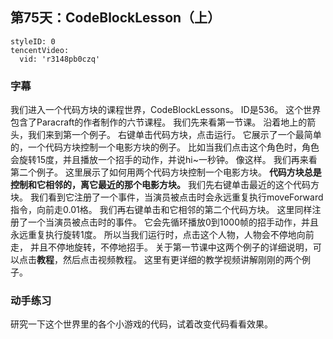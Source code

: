 ## 第75天：CodeBlockLesson（上）

```@TencentVideo
styleID: 0
tencentVideo:
  vid: 'r3148pb0czq'

```
### 字幕

我们进入一个代码方块的课程世界，CodeBlockLessons。
ID是536。
这个世界包含了Paracraft的作者制作的六节课程。
我们先来看第一节课。
沿着地上的箭头，我们来到第一个例子。
右键单击代码方块，点击运行。
它展示了一个最简单的，一个代码方块控制一个电影方块的例子。
比如当我们点击这个角色时，角色会旋转15度，并且播放一个招手的动作，并说hi~一秒钟。
像这样。
我们再来看第二个例子。
这里展示了如何用两个代码方块控制一个电影方块。
**代码方块总是控制和它相邻的，离它最近的那个电影方块。**
我们先右键单击最近的这个代码方块。
我们看到它注册了一个事件，当演员被点击时会永远重复执行moveForward指令，向前走0.01格。
我们再右键单击和它相邻的第二个代码方块。
这里同样注册了一个当演员被点击时的事件。
它会先循环播放0到1000帧的招手动作，并且永远重复执行旋转1度。
所以当我们运行时，点击这个人物，人物会不停地向前走，
并且不停地旋转，不停地招手。
关于第一节课中这两个例子的详细说明，可以点击**教程**，然后点击视频教程。
这里有更详细的教学视频讲解刚刚的两个例子。

### 动手练习
研究一下这个世界里的各个小游戏的代码，试着改变代码看看效果。